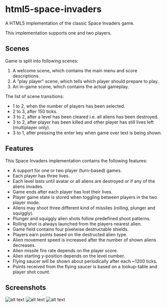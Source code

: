# html5-space-invaders
A HTML5 implementation of the classic Space Invaders game.

This implementation supports one and two players.


## Scenes
Game is split into following scenes:
1. A welcome scene, which contains the main menu and score descriptions.
2. A "play player" scene, which tells which player should prepare to play.
3. An in-game scene, which contains the actual gameplay.

The list of scene transitions:
* 1 to 2, when the number of players has been selected.
* 2 to 3, after 150 ticks.
* 3 to 2, after a level has been cleared i.e. all aliens has been destroyed.
* 3 to 2, after player has been killed and other player has still lives left (multiplayer only).
* 3 to 1, after pressing the enter key when game over text is being shown.

## Features
This Space Invaders implementation contains the following features:
* A support for one or two player (turn-based) games.
* Each player has three lives.
* Each level lasts until avatar or all aliens are destroyed or if any of the aliens invades.
* Game ends after each player has lost their lives.
* Player game state is stored when toggling between players in the two player mode.
* Aliens may shoot three different kind of missiles (rolling, plunger and squiggly).
* Plunger and squiggly alien shots follow predefined shoot patterns.
* Rolling shot is always launched from the players nearest alien.
* Game field contains four pixelwise destructable shields.
* Players earn points based on the destructed alien type.
* Alien movement speed is increased after the number of shown aliens decreases.
* Alien missile fire rate depends on the player score.
* Alien starting y-position depends on the level number.
* Flying saucer will be shown about periodically after each ~1200 ticks.
* Points received from the flying saucer is based on a lookup-table and player shot count.

## Screenshots
![alt text](https://github.com/toivjon/html5-space-invaders/blob/master/Screenshots/welcome-scene.png "WelcomeScene")
![alt text](https://github.com/toivjon/html5-space-invaders/blob/master/Screenshots/playplayer-scene.png "PlayerPlayerScene")
![alt text](https://github.com/toivjon/html5-space-invaders/blob/master/Screenshots/ingame-scene.png "IngameScene")
